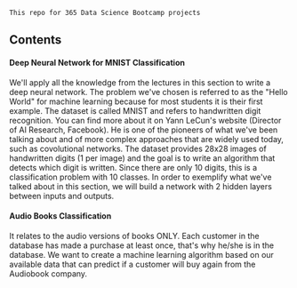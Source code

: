 ```
This repo for 365 Data Science Bootcamp projects
```

## Contents

#### Deep Neural Network for MNIST Classification
We'll apply all the knowledge from the lectures in this section to write a deep neural network. The problem we've chosen is referred to as the "Hello World" for machine learning because for most students it is their first example. The dataset is called MNIST and refers to handwritten digit recognition. You can find more about it on Yann LeCun's website (Director of AI Research, Facebook). He is one of the pioneers of what we've been talking about and of more complex approaches that are widely used today, such as covolutional networks. The dataset provides 28x28 images of handwritten digits (1 per image) and the goal is to write an algorithm that detects which digit is written. Since there are only 10 digits, this is a classification problem with 10 classes. In order to exemplify what we've talked about in this section, we will build a network with 2 hidden layers between inputs and outputs.

#### Audio Books Classification
It relates to the audio versions of books ONLY. Each customer in the database has made a purchase at least once, that's why he/she is in the database. We want to create a machine learning algorithm based on our available data that can predict if a customer will buy again from the Audiobook company.



